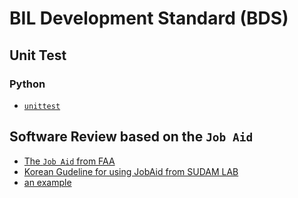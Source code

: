 # BIL Development Standard (BDS)

## Unit Test
### Python
* [`unittest`](https://docs.python.org/3/library/unittest.html)

## Software Review based on the `Job Aid`
* [The `Job Aid` from FAA](https://elsmar.com/elsmarqualityforum/attachments/jobaid-r1-1-pdf.14401)
* [Korean Gudeline for using JobAid from SUDAM LAB](https://imnow.tistory.com/entry/14-DO178-소프트웨어-리뷰Software-Review-–-Job-Aid-1)
* [an example](https://elsmar.com/elsmarqualityforum/attachments/jobaid-r1-1-pdf.14401/)
